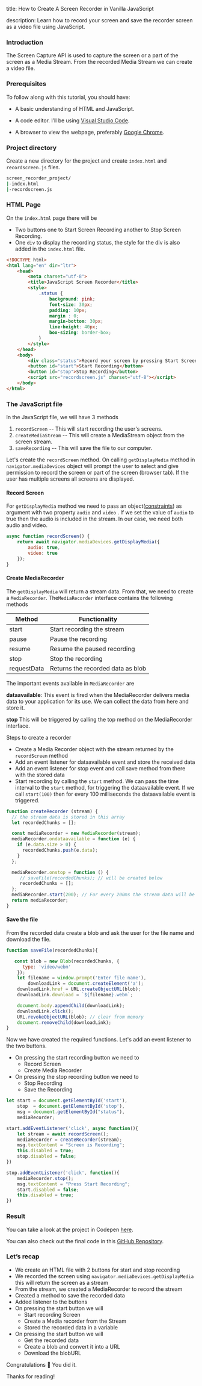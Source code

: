 title: How to Create A Screen Recorder in Vanilla JavaScript

description: Learn how to record your screen and save the recorder screen as a video file using JavaScript.

### Introduction
The Screen Capture API is used to capture the screen or a part of the screen as a Media Stream. From the recorded Media Stream we can create a video file.

### Prerequisites

To follow along with this tutorial, you should have:

-   A basic understanding of HTML and JavaScript.

-   A code editor. I’ll be using  [Visual Studio Code](https://code.visualstudio.com/download).

-   A browser to view the webpage, preferably  [Google Chrome](https://www.google.com/intl/en_in/chrome/).

### Project directory

Create a new directory for the project and create   `index.html`  and  `recordscreen.js` files.

```bash
screen_recorder_project/
|-index.html
|-recordscreen.js
```

### HTML Page
On the `index.html` page there will be
* Two buttons one to Start Screen Recording another to Stop Screen Recording.
* One `div` to display the recording status, the style for the div is also added in the `index.html` file.

```html
<!DOCTYPE html>
<html lang="en" dir="ltr">
    <head>
        <meta charset="utf-8">
        <title>JavaScript Screen Recorder</title>
        <style>
            .status {
                background: pink;
                font-size: 30px;
                padding: 10px;
                margin : 0;
                margin-bottom: 30px;
                line-height: 40px;
                box-sizing: border-box;
            }
        </style>
    </head>
    <body>
        <div class="status">Record your screen by pressing Start Screen Recording </div>
        <button id="start">Start Recording</button>
        <button id="stop">Stop Recording</button>
        <script src="recordscreen.js" charset="utf-8"></script>
    </body>
</html>
```
### The JavaScript file

In the JavaScript file, we will have 3 methods
1. `recordScreen` -- This will start recording the user's screens.
2. `createMediaStream` -- This will create a MediaStream object from the screen stream.
3. `saveRecording` -- This will save the file to our computer.

Let's create the `recordScreen` method. On calling `getDisplayMedia` method in `navigator.mediaDevices` object will prompt the user to select and give permission to record the screen or part of the screen (browser tab). If the user has multiple screens all screens are displayed.

#### Record Screen

For `getDisplayMedia`  method we need to pass an object([constraints](https://developer.mozilla.org/en-US/docs/Web/API/MediaDevices/getDisplayMedia#parameters)) as argument  with two property `audio` and `video` . If we set the value of `audio` to true then the audio is included in the stream.  In our case, we need both audio and video.

```js
async function recordScreen() {
	return await navigator.mediaDevices.getDisplayMedia({
		audio: true,
		video: true
	});
}
```

#### Create MediaRecorder

The `getDisplayMedia` will return a stream data. From that, we need to create a `MediaRecorder`. The`MediaRecorder` interface contains the following methods

|Method   	  | Functionality                		 |
|-------------|--------------------------------------|
|start  	  |  Start recording the stream 		 |
|pause  	  |  Pause the recording        		 |
|resume 	  |  Resume the paused recording		 |
|stop         |  Stop the recording			   		 |
|requestData  |  Returns the recorded data as blob   |

The important events available in `MediaRecorder` are

**dataavailable**:
This event is fired when the MediaRecorder delivers media data to your application for its use. We can collect the data from here and store it.

**stop**
This will be triggered by calling the top method on the MediaRecorder interface.

Steps to create a recorder
 * Create a Media Recorder object with the stream returned by the `recordScreen` method
 * Add an event listener for dataavailable event and store the received data
 * Add an event listener for stop event and call save method from there with the stored data
 * Start recording by calling the `start` method. We can pass the time interval to the `start` method,  for triggering the dataavailable event. If we call `start(100)` then for every 100 milliseconds the dataavailable event is triggered.

```js
function createRecorder (stream) {
  // the stream data is stored in this array
  let recordedChunks = [];

  const mediaRecorder = new MediaRecorder(stream);
  mediaRecorder.ondataavailable = function (e) {
    if (e.data.size > 0) {
      recordedChunks.push(e.data);
    }  
  };

  mediaRecorder.onstop = function () {
     // saveFile(recordedChunks); // will be created below
     recordedChunks = [];
  };
  mediaRecorder.start(200); // For every 200ms the stream data will be stored in a separate chunk.
  return mediaRecorder;
}
```

#### Save the file

From the recorded data create a blob and ask the user for the file name and download the file.

```js
function saveFile(recordedChunks){

   const blob = new Blob(recordedChunks, {
      type: 'video/webm'
    });
    let filename = window.prompt('Enter file name'),
        downloadLink = document.createElement('a');
    downloadLink.href = URL.createObjectURL(blob);
    downloadLink.download = `${filename}.webm`;

    document.body.appendChild(downloadLink);
    downloadLink.click();
    URL.revokeObjectURL(blob); // clear from memory
    document.removeChild(downloadLink);
}
```

Now we have created the required functions. Let's add an event listener to the two buttons.
* On pressing the start recording button we need to  
  * Record Screen
  * Create Media Recorder
*  On pressing the stop recording button we need to
    * Stop Recording
    * Save the Recording

```js
let start = document.getElementById('start'),
    stop  = document.getElementById('stop'),
    msg = document.getElementById("status"),
    mediaRecorder;

start.addEventListener('click', async function(){
    let stream = await recordScreen();
    mediaRecorder = createRecorder(stream);
    msg.textContent = "Screen is Recording";
    this.disabled = true;
    stop.disabled = false;
})

stop.addEventListener('click', function(){
    mediaRecorder.stop();
    msg.textContent = "Press Start Recording";
    start.disabled = false;
    this.disabled = true;
})
```

### Result
You can take a look at the project in Codepen  [here](https://codepen.io/JAGATHISH1123/pen/rNyXgeP?editors=1010).

You can also check out the final code in this [GitHub Repository](https://github.com/Jagathishrex/screenrecorder).

### Let’s recap

- We create an HTML file with 2 buttons for start and stop recording
- We recorded the screen using  `navigator.mediaDevices.getDisplayMedia` this will return the screen as a stream
- From the stream, we created a MediaRecorder to record the stream
- Created a method to save the recorded data
- Added listener to the buttons
- On pressing the start button we  will
  - Start recording Screen  
  - Create a Media recorder from the Stream
  - Stored the recorded data in a variable
- On pressing the start button we  will
  - Get the recorded data
  - Create a blob and convert it into a URL
  - Download the blobURL

Congratulations 🎉  You did it.

Thanks for reading!
